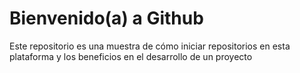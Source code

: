 # Bienvenido(a) a Github
Este repositorio es una muestra de cómo iniciar repositorios en esta plataforma y los beneficios en el desarrollo de un proyecto
